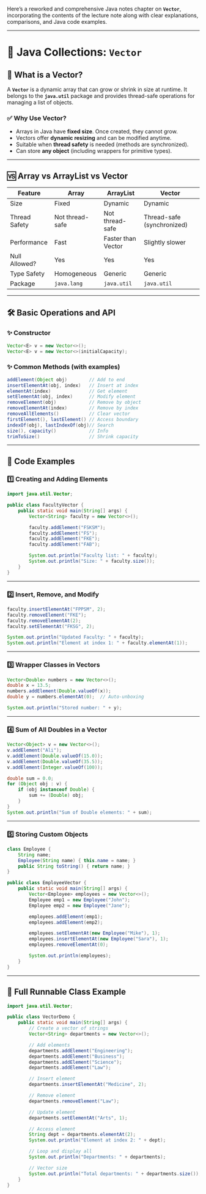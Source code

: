 Here’s a reworked and comprehensive Java notes chapter on **`Vector`**, incorporating the contents of the lecture note along with clear explanations, comparisons, and Java code examples.

---

# 📘 Java Collections: `Vector`

## 🧠 What is a Vector?

A **`Vector`** is a dynamic array that can grow or shrink in size at runtime. It belongs to the **`java.util`** package and provides thread-safe operations for managing a list of objects.

### ✅ Why Use Vector?

* Arrays in Java have **fixed size**. Once created, they cannot grow.
* Vectors offer **dynamic resizing** and can be modified anytime.
* Suitable when **thread safety** is needed (methods are synchronized).
* Can store **any object** (including wrappers for primitive types).

---

## 🆚 Array vs ArrayList vs Vector

| Feature       | Array           | ArrayList          | Vector                     |
| ------------- | --------------- | ------------------ | -------------------------- |
| Size          | Fixed           | Dynamic            | Dynamic                    |
| Thread Safety | Not thread-safe | Not thread-safe    | Thread-safe (synchronized) |
| Performance   | Fast            | Faster than Vector | Slightly slower            |
| Null Allowed? | Yes             | Yes                | Yes                        |
| Type Safety   | Homogeneous     | Generic            | Generic                    |
| Package       | `java.lang`     | `java.util`        | `java.util`                |

---

## 🛠️ Basic Operations and API

### ✨ Constructor

```java
Vector<E> v = new Vector<>();
Vector<E> v = new Vector<>(initialCapacity);
```

### ✨ Common Methods (with examples)

```java
addElement(Object obj)        // Add to end
insertElementAt(obj, index)   // Insert at index
elementAt(index)              // Get element
setElementAt(obj, index)      // Modify element
removeElement(obj)            // Remove by object
removeElementAt(index)        // Remove by index
removeAllElements()           // Clear vector
firstElement(), lastElement() // Access boundary
indexOf(obj), lastIndexOf(obj)// Search
size(), capacity()            // Info
trimToSize()                  // Shrink capacity
```

---

## 🧪 Code Examples

### 1️⃣ Creating and Adding Elements

```java
import java.util.Vector;

public class FacultyVector {
    public static void main(String[] args) {
        Vector<String> faculty = new Vector<>();

        faculty.addElement("FSKSM");
        faculty.addElement("FS");
        faculty.addElement("FKE");
        faculty.addElement("FAB");

        System.out.println("Faculty list: " + faculty);
        System.out.println("Size: " + faculty.size());
    }
}
```

---

### 2️⃣ Insert, Remove, and Modify

```java
faculty.insertElementAt("FPPSM", 2);
faculty.removeElement("FKE");
faculty.removeElementAt(2);
faculty.setElementAt("FKSG", 2);

System.out.println("Updated Faculty: " + faculty);
System.out.println("Element at index 1: " + faculty.elementAt(1));
```

---

### 3️⃣ Wrapper Classes in Vectors

```java
Vector<Double> numbers = new Vector<>();
double x = 13.5;
numbers.addElement(Double.valueOf(x));
double y = numbers.elementAt(0);  // Auto-unboxing

System.out.println("Stored number: " + y);
```

---

### 4️⃣ Sum of All Doubles in a Vector

```java
Vector<Object> v = new Vector<>();
v.addElement("Ali");
v.addElement(Double.valueOf(15.0));
v.addElement(Double.valueOf(35.5));
v.addElement(Integer.valueOf(100));

double sum = 0.0;
for (Object obj : v) {
    if (obj instanceof Double) {
        sum += (Double) obj;
    }
}
System.out.println("Sum of Double elements: " + sum);
```

---

### 5️⃣ Storing Custom Objects

```java
class Employee {
    String name;
    Employee(String name) { this.name = name; }
    public String toString() { return name; }
}

public class EmployeeVector {
    public static void main(String[] args) {
        Vector<Employee> employees = new Vector<>();
        Employee emp1 = new Employee("John");
        Employee emp2 = new Employee("Jane");

        employees.addElement(emp1);
        employees.addElement(emp2);

        employees.setElementAt(new Employee("Mike"), 1);
        employees.insertElementAt(new Employee("Sara"), 1);
        employees.removeElementAt(0);

        System.out.println(employees);
    }
}
```

---

## 🧩 Full Runnable Class Example

```java
import java.util.Vector;

public class VectorDemo {
    public static void main(String[] args) {
        // Create a vector of strings
        Vector<String> departments = new Vector<>();

        // Add elements
        departments.addElement("Engineering");
        departments.addElement("Business");
        departments.addElement("Science");
        departments.addElement("Law");

        // Insert element
        departments.insertElementAt("Medicine", 2);

        // Remove element
        departments.removeElement("Law");

        // Update element
        departments.setElementAt("Arts", 1);

        // Access element
        String dept = departments.elementAt(2);
        System.out.println("Element at index 2: " + dept);

        // Loop and display all
        System.out.println("Departments: " + departments);

        // Vector size
        System.out.println("Total departments: " + departments.size());
    }
}
```


